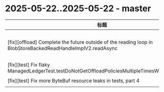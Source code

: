 # 2025-05-22..2025-05-22 - master
| 标题 | 链接 | 作者 | 标签 |
| - | :--: | :--: | - |
| [fix][offload] Complete the future outside of the reading loop in BlobStoreBackedReadHandleImplV2.readAsync | [#24331](https://github.com/apache/pulsar/pull/24331) | [@lhotari](https://github.com/lhotari) | `area/tieredstorage` `doc-not-needed` `ready-to-test` `release/3.0.13` `release/4.0.6` `release/3.3.8`  | 
| [fix][test] Fix flaky ManagedLedgerTest.testDoNotGetOffloadPoliciesMultipleTimesWhenTrimLedgers | [#24330](https://github.com/apache/pulsar/pull/24330) | [@lhotari](https://github.com/lhotari) | `doc-not-needed` `ready-to-test`  | 
| [fix][test] Fix more ByteBuf resource leaks in tests, part 4 | [#24332](https://github.com/apache/pulsar/pull/24332) | [@lhotari](https://github.com/lhotari) | `doc-not-needed` `ready-to-test`  | 
